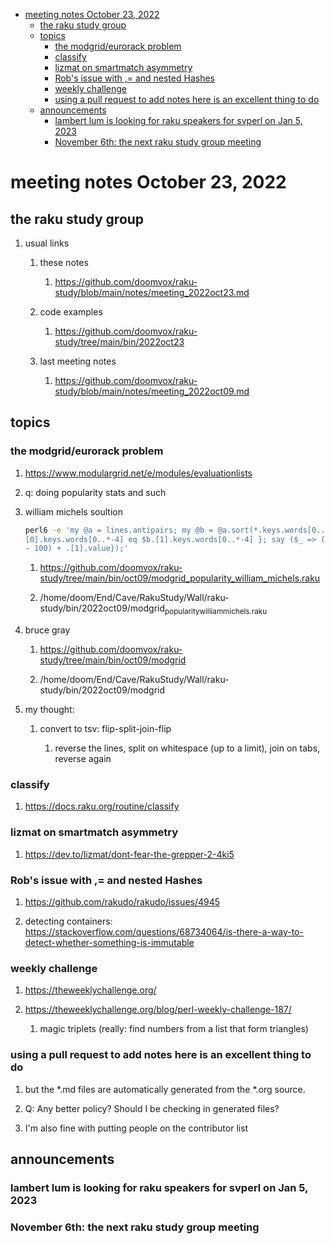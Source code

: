 - [meeting notes October 23, 2022](#orgde16187)
  - [the raku study group](#org9ffbda3)
  - [topics](#orgc738e23)
    - [the modgrid/eurorack problem](#orgbc81945)
    - [classify](#org538c45b)
    - [lizmat on smartmatch asymmetry](#org3936904)
    - [Rob's issue with ,= and nested Hashes](#org90a99bb)
    - [weekly challenge](#org5928512)
    - [using a pull request to add notes here is an excellent thing to do](#orgd326485)
  - [announcements](#orga4162c4)
    - [lambert lum is looking for raku speakers for svperl on Jan 5, 2023](#orgcab08c7)
    - [November 6th: the next raku study group meeting](#orgaa60e6d)


<a id="orgde16187"></a>

# meeting notes October 23, 2022


<a id="org9ffbda3"></a>

## the raku study group

1.  usual links

    1.  these notes
    
        1.  <https://github.com/doomvox/raku-study/blob/main/notes/meeting_2022oct23.md>
    
    2.  code examples
    
        1.  <https://github.com/doomvox/raku-study/tree/main/bin/2022oct23>
    
    3.  last meeting notes
    
        1.  <https://github.com/doomvox/raku-study/blob/main/notes/meeting_2022oct09.md>


<a id="orgc738e23"></a>

## topics


<a id="orgbc81945"></a>

### the modgrid/eurorack problem

1.  <https://www.modulargrid.net/e/modules/evaluationlists>

2.  q: doing popularity stats and such

3.  william michels soultion

    ```sh
    perl6 -e 'my @a = lines.antipairs; my @b = @a.sort(*.keys.words[0..*-3]).rotor(2 => -1); my @c; do for @b -> $b { @c.push($b) if $b.
    [0].keys.words[0..*-4] eq $b.[1].keys.words[0..*-4] }; say ($_ => (.[0].value - 100) + .[1].value).antipairs for @c.sort( { (.[0].value
    - 100) + .[1].value});'
    ```
    
    1.  <https://github.com/doomvox/raku-study/tree/main/bin/oct09/modgrid_popularity_william_michels.raku>
    
    2.  /home/doom/End/Cave/RakuStudy/Wall/raku-study/bin/2022oct09/modgrid<sub>popularity</sub><sub>william</sub><sub>michels.raku</sub>

4.  bruce gray

    1.  <https://github.com/doomvox/raku-study/tree/main/bin/oct09/modgrid>
    
    2.  /home/doom/End/Cave/RakuStudy/Wall/raku-study/bin/2022oct09/modgrid

5.  my thought:

    1.  convert to tsv: flip-split-join-flip
    
        1.  reverse the lines, split on whitespace (up to a limit), join on tabs, reverse again


<a id="org538c45b"></a>

### classify

1.  <https://docs.raku.org/routine/classify>


<a id="org3936904"></a>

### lizmat on smartmatch asymmetry

1.  <https://dev.to/lizmat/dont-fear-the-grepper-2-4ki5>


<a id="org90a99bb"></a>

### Rob's issue with ,= and nested Hashes

1.  <https://github.com/rakudo/rakudo/issues/4945>

2.  detecting containers: <https://stackoverflow.com/questions/68734064/is-there-a-way-to-detect-whether-something-is-immutable>


<a id="org5928512"></a>

### weekly challenge

1.  <https://theweeklychallenge.org/>

2.  <https://theweeklychallenge.org/blog/perl-weekly-challenge-187/>

    1.  magic triplets (really: find numbers from a list that form triangles)


<a id="orgd326485"></a>

### using a pull request to add notes here is an excellent thing to do

1.  but the \*.md files are automatically generated from the \*.org source.

2.  Q: Any better policy? Should I be checking in generated files?

3.  I'm also fine with putting people on the contributor list


<a id="orga4162c4"></a>

## announcements


<a id="orgcab08c7"></a>

### lambert lum is looking for raku speakers for svperl on Jan 5, 2023


<a id="orgaa60e6d"></a>

### November 6th: the next raku study group meeting
